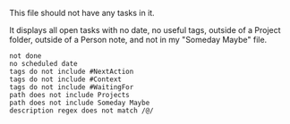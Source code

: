 This file should not have any tasks in it.

It displays all open tasks with no date, no useful tags, outside of a Project folder, outside of a Person note, and not in my "Someday Maybe" file.

```tasks
not done
no scheduled date
tags do not include #NextAction 
tags do not include #Context
tags do not include #WaitingFor 
path does not include Projects
path does not include Someday Maybe
description regex does not match /@/
```
